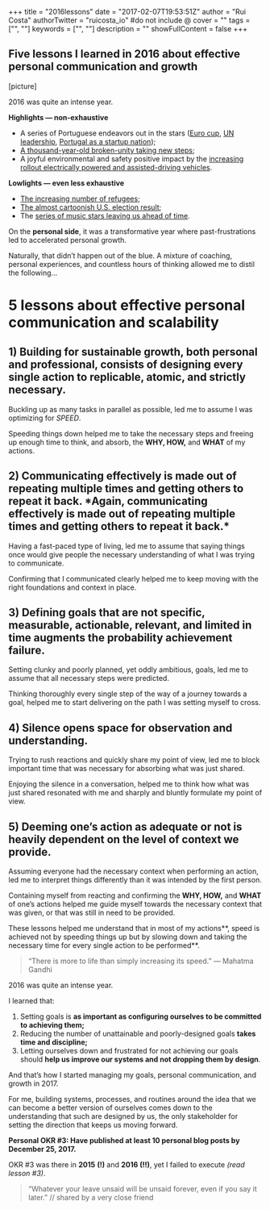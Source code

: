 +++
title = "2016lessons"
date = "2017-02-07T19:53:51Z"
author = "Rui Costa"
authorTwitter = "ruicosta_io" #do not include @
cover = ""
tags = ["", ""]
keywords = ["", ""]
description = ""
showFullContent = false
+++

Five lessons I learned in 2016 about effective personal communication and growth
-------------------------

[picture]

2016 was quite an intense year. 

**Highlights — non-exhaustive**

- A series of Portuguese endeavors out in the stars ([Euro cup](http://www.independent.co.uk/sport/football/international/euro-2016-portugal-commentators-go-crazy-after-eder-goal-wins-euro-2016-against-france-a7131236.html), [UN leadership](https://www.theguardian.com/world/2017/jan/01/will-antonio-guterres-be-the-uns-best-ever-secretary-general), [Portugal as a startup nation](https://www.bloomberg.com/news/articles/2017-02-01/portugal-once-launched-ships-now-it-launches-startups));
- [A thousand-year-old broken-unity taking new steps](http://www.independent.co.uk/news/world/europe/historic-meeting-between-pope-francis-and-russian-orthodox-head-getting-closer-10352898.html);
- A joyful environmental and safety positive impact by the [increasing rollout electrically powered and assisted-driving vehicles](http://www.forbes.com/sites/neilwinton/2017/01/04/pent-up-demand-will-accelerate-electric-car-sales-mckinsey).

**Lowlights — even less exhaustive**

- [The increasing number of refugees](http://www.bbc.com/news/world-europe-34131911);
- [The almost cartoonish U.S. election result](https://www.quora.com/How-did-The-Simpsons-program-predict-Donald-Trumps-presidency-in-the-year-2000?redirected_qid=11161520#!n=12);
- The [series of music stars leaving us ahead of time](http://www.cnn.com/2016/12/26/entertainment/musician-deaths-2016-year-music-died/).


On the **personal side**, it was a transformative year where past-frustrations led to accelerated personal growth.

Naturally, that didn’t happen out of the blue. A mixture of coaching, personal experiences, and countless hours of thinking allowed me to distil the following…

# **5 lessons about effective personal communication and scalability**

## **1) Building for sustainable growth, both personal and professional, consists of designing every single action to replicable, atomic, and strictly necessary.**

Buckling up as many tasks in parallel as possible, led me to assume I was optimizing for *SPEED*.

Speeding things down helped me to take the necessary steps and freeing up enough time to think, and absorb, the **WHY, HOW,** and **WHAT** of my actions.

## **2) Communicating effectively is made out of repeating multiple times and getting others to repeat it back. \*Again, communicating effectively is made out of repeating multiple times and getting others to repeat it back.\***

Having a fast-paced type of living, led me to assume that saying things once would give people the necessary understanding of what I was trying to communicate.

Confirming that I communicated clearly helped me to keep moving with the right foundations and context in place.

## 3) Defining goals that are not specific, measurable, actionable, relevant, and limited in time augments the probability achievement failure.

Setting clunky and poorly planned, yet oddly ambitious, goals, led me to assume that all necessary steps were predicted.

Thinking thoroughly every single step of the way of a journey towards a goal, helped me to start delivering on the path I was setting myself to cross.

## **4) Silence opens space for observation and understanding.**

Trying to rush reactions and quickly share my point of view, led me to block important time that was necessary for absorbing what was just shared.

Enjoying the silence in a conversation, helped me to think how what was just shared resonated with me and sharply and bluntly formulate my point of view.

## 5) Deeming one’s action as adequate or not is heavily dependent on the level of context we provide.

Assuming everyone had the necessary context when performing an action, led me to interpret things differently than it was intended by the first person.

Containing myself from reacting and confirming the **WHY, HOW,** and **WHAT** of one’s actions helped me guide myself towards the necessary context that was given, or that was still in need to be provided.

These lessons helped me understand that in most of my actions**, speed is achieved not by speeding things up but by slowing down and taking the necessary time for every single action to be performed**.

> “There is more to life than simply increasing its speed.”
> ― Mahatma Gandhi

2016 was quite an intense year.

I learned that:

1. Setting goals is **as important as configuring ourselves to be committed to achieving them;**
2. Reducing the number of unattainable and poorly-designed goals **takes time and discipline;**
3. Letting ourselves down and frustrated for not achieving our goals should **help us improve our systems and not dropping them by design**.

And that’s how I started managing my goals, personal communication, and growth in 2017.

For me, building systems, processes, and routines around the idea that we can become a better version of ourselves comes down to the understanding that such are designed by us, the only stakeholder for setting the direction that keeps us moving forward.

**Personal OKR #3: Have published at least 10 personal blog posts by December 25, 2017.**

OKR #3 was there in **2015** **(!)** and **2016 (!!)**, yet I failed to execute *(read lesson #3)*.

> “Whatever your leave unsaid will be unsaid forever, even if you say it later.”
> // shared by a very close friend